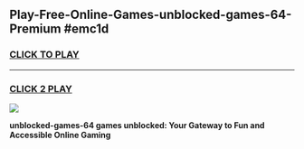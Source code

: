 
## Play-Free-Online-Games-unblocked-games-64-Premium #emc1d
<h3>
<a href="https://premium.freeplayer.one?title=unblocked-games-64&ref=8M">CLICK TO PLAY</a></h3>
<hr>

<h3>
<a href="https://premium.freeplayer.one?title=unblocked-games-64&ref=8M">CLICK 2 PLAY</a>
  
</h3>

<a href="https://premium.freeplayer.one?title=unblocked-games-64&ref=8M"><img src="https://clearcache.store/games.png"></a>


**unblocked-games-64 games unblocked: Your Gateway to Fun and Accessible Online Gaming**

